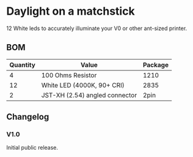 # Daylight on a matchstick

12 White leds to accurately illuminate your V0 or other ant-sized printer.

## BOM
| Quantity | Value                         | Package |
|----------|-------------------------------|---------|
|        4 | 100 Ohms Resistor             | 1210    |
|       12 | White LED (4000K, 90+ CRI)    | 2835    |
|        2 | JST-XH (2.54) angled connector| 2pin    |

## Changelog

### V1.0
Initial public release.
